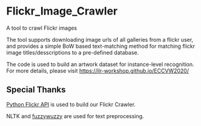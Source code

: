 # Flickr_Image_Crawler
A tool to crawl Flickr images

The tool supports downloading image urls of all galleries from a flickr user, and provides a simple BoW based text-matching method for matching flickr image titles/desscriptions to a pre-defined database.

The code is used to build an artwork dataset for instance-level recognition. For more details, please visit https://ilr-workshop.github.io/ECCVW2020/


## Special Thanks

[Python Flickr API](https://github.com/alexis-mignon/python-flickr-api) is used to build our Flickr Crawler.

NLTK and [fuzzywuzzy](https://github.com/seatgeek/fuzzywuzzy) are used for text preprocessing.

